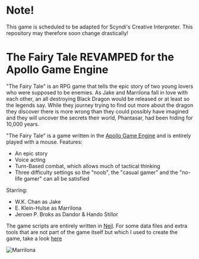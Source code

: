 # Note!
This game is scheduled to be adapted for Scyndi's Creative Interpreter.
This repository may therefore soon change drastically!

# The Fairy Tale REVAMPED for the Apollo Game Engine


"The Fairy Tale" is an RPG game that tells the epic story of two young lovers who were supposed to be enemies. As Jake
and Marrilona fall in love with each other, an all destroying Black Dragon would be released or at least so the legends
say. While they journey trying to find out more about the dragon they discover there is more wrong than they could 
possibly have imagined and they will uncover the secrets their world, Phantasar, had been hiding for 10,000 years.

"The Fairy Tale" is a game written in the [Apollo Game Engine](https://github.com/NeilProject/ApolloGameEngine) and is entirely played with a mouse.
Features:
- An epic story
- Voice acting
- Turn-Based combat, which allows much of tactical thinking
- Three difficulty settings so the "noob", the "casual gamer" and the "no-life gamer" can all be satisfied


Starring:
- W.K. Chan as Jake
- E. Klein-Hulse as Marrilona
- Jeroen P. Broks as Dandor & Hando Stillor

The game scripts are entirely written in [Neil](https://github.com/NeilProject/Neil).
For some data files and extra tools that are not part of the game itself but which I used to create the game, take a look [here](https://github.com/UnderDaHood/TFT)

![Marrilona](http://i.imgur.com/VH751h5.png)
